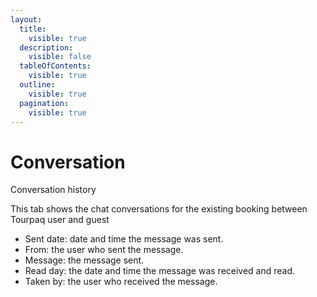 ```yaml
---
layout:
  title:
    visible: true
  description:
    visible: false
  tableOfContents:
    visible: true
  outline:
    visible: true
  pagination:
    visible: true
---
```


# Conversation

Conversation history&#x20;

This tab shows the chat conversations for the existing booking between  Tourpaq user and guest

* Sent date: date and time the message was sent.
* From: the user who sent the message.&#x20;
* Message: the message sent.&#x20;
* Read day: the date and time the message was received and read.&#x20;
* Taken by: the user who received the message.
